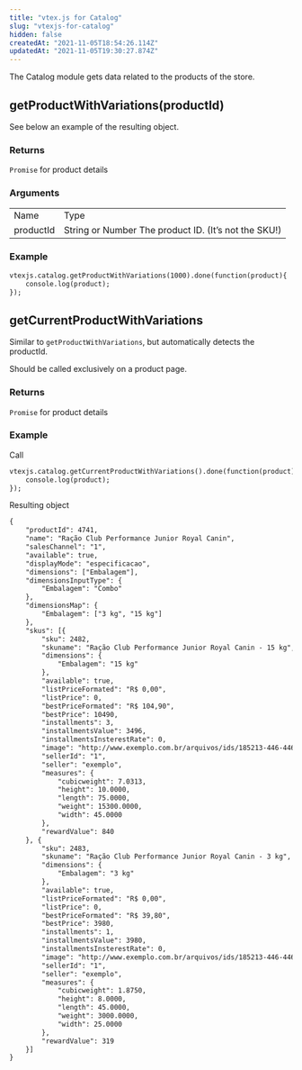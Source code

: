 ```yaml
---
title: "vtex.js for Catalog"
slug: "vtexjs-for-catalog"
hidden: false
createdAt: "2021-11-05T18:54:26.114Z"
updatedAt: "2021-11-05T19:30:27.874Z"
---
```

The Catalog module gets data related to the products of the store.


## getProductWithVariations(productId)

See below an example of the resulting object.


### Returns

`Promise` for product details


### Arguments

<table>
  <tr>
    <td>Name</td>
    <td>Type</td>
  </tr>
  <tr>
    <td>productId</td>
    <td>String or Number 
The product ID. (It’s not the SKU!)</td>
  </tr>
</table>


### Example

```html
vtexjs.catalog.getProductWithVariations(1000).done(function(product){
    console.log(product);
});
```


## getCurrentProductWithVariations

Similar to `getProductWithVariations`, but automatically detects the productId.

Should be called exclusively on a product page.


### Returns

`Promise` for product details


### Example

Call

```html
vtexjs.catalog.getCurrentProductWithVariations().done(function(product){
    console.log(product);
});
```

Resulting object
```html
{
    "productId": 4741,
    "name": "Ração Club Performance Junior Royal Canin",
    "salesChannel": "1",
    "available": true,
    "displayMode": "especificacao",
    "dimensions": ["Embalagem"],
    "dimensionsInputType": {
        "Embalagem": "Combo"
    },
    "dimensionsMap": {
        "Embalagem": ["3 kg", "15 kg"]
    },
    "skus": [{
        "sku": 2482,
        "skuname": "Ração Club Performance Junior Royal Canin - 15 kg",
        "dimensions": {
            "Embalagem": "15 kg"
        },
        "available": true,
        "listPriceFormated": "R$ 0,00",
        "listPrice": 0,
        "bestPriceFormated": "R$ 104,90",
        "bestPrice": 10490,
        "installments": 3,
        "installmentsValue": 3496,
        "installmentsInsterestRate": 0,
        "image": "http://www.exemplo.com.br/arquivos/ids/185213-446-446/Racao-Club-Performance-Junior---Royal-Canin.jpg",
        "sellerId": "1",
        "seller": "exemplo",
        "measures": {
            "cubicweight": 7.0313,
            "height": 10.0000,
            "length": 75.0000,
            "weight": 15300.0000,
            "width": 45.0000
        },
        "rewardValue": 840
    }, {
        "sku": 2483,
        "skuname": "Ração Club Performance Junior Royal Canin - 3 kg",
        "dimensions": {
            "Embalagem": "3 kg"
        },
        "available": true,
        "listPriceFormated": "R$ 0,00",
        "listPrice": 0,
        "bestPriceFormated": "R$ 39,80",
        "bestPrice": 3980,
        "installments": 1,
        "installmentsValue": 3980,
        "installmentsInsterestRate": 0,
        "image": "http://www.exemplo.com.br/arquivos/ids/185213-446-446/Racao-Club-Performance-Junior---Royal-Canin.jpg",
        "sellerId": "1",
        "seller": "exemplo",
        "measures": {
            "cubicweight": 1.8750,
            "height": 8.0000,
            "length": 45.0000,
            "weight": 3000.0000,
            "width": 25.0000
        },
        "rewardValue": 319
    }]
}
```